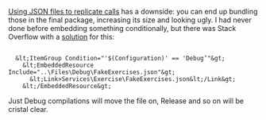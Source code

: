 [Using JSON files to replicate calls](https://marcoscobena.com/#/2018-2-7) has a
downside: you can end up bundling those in the final package, increasing its
size and looking ugly. I had never done before embedding something
conditionally, but there was Stack Overflow with a
[solution](https://stackoverflow.com/questions/14224316/embed-a-resource-conditionally-in-a-csproj)
for this:

~~~~~~~~~~~~~~~~~~~~~~~~~~~~~~~~~~~~~~~~~~~~~~~~~~~~~~~~~~~~~~~~~~~~~~~~~~~~~~~~

  &lt;ItemGroup Condition="'$(Configuration)' == 'Debug’"&gt;
    &lt;EmbeddedResource Include="..\Files\Debug\FakeExercises.json"&gt;
      &lt;Link>Services\Exercise\FakeExercises.json&lt;/Link&gt;
    &lt;/EmbeddedResource&gt;
~~~~~~~~~~~~~~~~~~~~~~~~~~~~~~~~~~~~~~~~~~~~~~~~~~~~~~~~~~~~~~~~~~~~~~~~~~~~~~~~

Just Debug compilations will move the file on, Release and so on will be cristal
clear.

